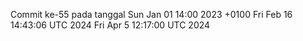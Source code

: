 Commit ke-55 pada tanggal Sun Jan 01 14:00 2023 +0100
Fri Feb 16 14:43:06 UTC 2024
Fri Apr  5 12:17:00 UTC 2024
